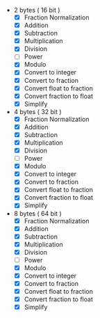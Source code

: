  - 2 bytes ( 16 bit )
     - [x] Fraction Normalization
     - [x] Addition
     - [x] Subtraction
     - [x] Multiplication
     - [x] Division
     - [ ] Power
     - [x] Modulo
     - [x] Convert to integer
     - [x] Convert to fraction
     - [x] Convert float to fraction
     - [x] Convert fraction to float
     - [x] Simplify
 - 4 bytes ( 32 bit )
     - [x] Fraction Normalization
     - [x] Addition
     - [x] Subtraction
     - [x] Multiplication
     - [x] Division
     - [ ] Power
     - [x] Modulo
     - [x] Convert to integer
     - [x] Convert to fraction
     - [x] Convert float to fraction
     - [x] Convert fraction to float
     - [x] Simplify
 - 8 bytes ( 64 bit )
     - [x] Fraction Normalization
     - [x] Addition
     - [x] Subtraction
     - [x] Multiplication
     - [x] Division
     - [ ] Power
     - [x] Modulo
     - [x] Convert to integer
     - [x] Convert to fraction
     - [x] Convert float to fraction
     - [x] Convert fraction to float
     - [x] Simplify
